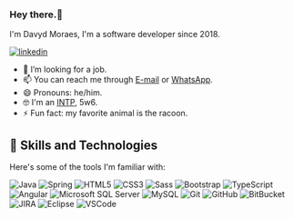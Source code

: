 ### Hey there.👋
I'm Davyd Moraes, I'm a software developer since 2018.

[![linkedin](https://img.shields.io/badge/LinkedIn-0077B5?style=for-the-badge&logo=linkedin&logoColor=white)](https://www.linkedin.com/in/davyd-moraes/)



- 🤔 I’m looking for a job.
- 📫 You can reach me through [E-mail](mailto:dev.davydmoraes@gmail.com) or [WhatsApp](https://api.whatsapp.com/send?phone=5527992054819&text=Ol%C3%A1%2C%20encontrei%20seu%20contato%20no%20seu%20GitHub.).
- 😄 Pronouns: he/him.
- 🤓 I'm an [INTP](https://www.16personalities.com/intp-personality), 5w6.
- ⚡ Fun fact: my favorite animal is the racoon.

## 🔧 Skills and Technologies

Here's some of the tools I'm familiar with:

![Java](https://img.shields.io/badge/-Java-007396?style=flat-square&logo=java)
![Spring](https://img.shields.io/badge/-Spring-6DB33F?style=flat-square&logo=spring&logoColor=white)
![HTML5](https://img.shields.io/badge/-HTML5-E34F26?style=flat-square&logo=html5&logoColor=white)
![CSS3](https://img.shields.io/badge/-CSS3-1572B6?style=flat-square&logo=css3)
![Sass](https://img.shields.io/badge/-Sass-CC6699?style=flat-square&logo=sass&logoColor=white)
![Bootstrap](https://img.shields.io/badge/-Bootstrap-563D7C?style=flat-square&logo=bootstrap)
![TypeScript](https://img.shields.io/badge/-TypeScript-007ACC?style=flat-square&logo=typescript)
![Angular](https://img.shields.io/badge/-Angular-DD0031?style=flat-square&logo=angular)
![Microsoft SQL Server](https://img.shields.io/badge/-SQL%20Server-CC2927?style=flat-square&logo=microsoft-sql-server&logoColor=white)
![MySQL](https://img.shields.io/badge/-MySQL-4479A1?style=flat-square&logo=mysql&logoColor=white)
![Git](https://img.shields.io/badge/-Git-black?style=flat-square&logo=git)
![GitHub](https://img.shields.io/badge/-GitHub-181717?style=flat-square&logo=github)
![BitBucket](https://img.shields.io/badge/-BitBucket-darkblue?style=flat-square&logo=bitbucket)
![JIRA](https://img.shields.io/badge/-JIRA-0052CC?style=flat-square&logo=jira)
![Eclipse](https://img.shields.io/badge/-Eclipse-2C2255?style=flat-square&logo=eclipse&logoColor=white)
![VSCode](https://img.shields.io/badge/-VSCode-007ACC?style=flat-square&logo=visual-studio-code&logoColor=white)
